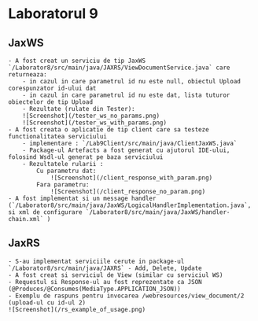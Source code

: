 # Laboratorul 9

## JaxWS
    - A fost creat un serviciu de tip JaxWS `/Laborator8/src/main/java/JAXRS/ViewDocumentService.java` care returneaza:
        - in cazul in care parametrul id nu este null, obiectul Upload corespunzator id-ului dat
        - in cazul in care parametrul id nu este dat, lista tuturor obiectelor de tip Upload
        - Rezultate (rulate din Tester):
        ![Screenshot](/tester_ws_no_params.png)
        ![Screenshot](/tester_ws_with_params.png)
    - A fost creata o aplicatie de tip client care sa testeze functionalitatea serviciului
        - implementare : `/Lab9Client/src/main/java/ClientJaxWS.java`
        - Package-ul Artefacts a fost generat cu ajutorul IDE-ului, folosind Wsdl-ul generat pe baza serviciului
        - Rezultatele rularii :
            Cu parametru dat:
                ![Screenshot](/client_response_with_param.png)
            Fara parametru:
                ![Screenshot](/client_response_no_param.png)
    - A fost implementat si un message handler (`/Laborator8/src/main/java/JaxWS/LogicalHandlerImplementation.java`, si xml de configurare `/Laborator8/src/main/java/JaxWS/handler-chain.xml` )

## JaxRS
    - S-au implementat serviciile cerute in package-ul `/Laborator8/src/main/java/JAXRS` - Add, Delete, Update
    - A fost creat si serviciul de View (similar cu serviciul WS)
    - Requestul si Response-ul au fost reprezentate ca JSON (@Produces/@Consumes(MediaType.APPLICATION_JSON))
    - Exemplu de raspuns pentru invocarea /webresources/view_document/2 (upload-ul cu id-ul 2)
    ![Screenshot](/rs_example_of_usage.png)
    